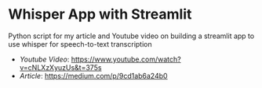 # Whisper App with Streamlit

Python script for my article and Youtube video on building 
a streamlit app to use whisper for speech-to-text transcription

- *Youtube Video*: https://www.youtube.com/watch?v=cNLXzXyuzUs&t=375s
- *Article*: https://medium.com/p/9cd1ab6a24b0
